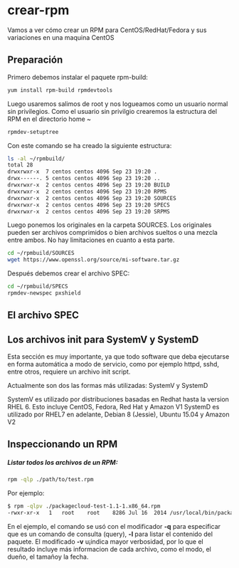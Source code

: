 # crear-rpm
Vamos a ver cómo crear un RPM para CentOS/RedHat/Fedora y sus variaciones en una maquina CentOS

## Preparación
Primero debemos instalar el paquete rpm-build:
````bash
yum install rpm-build rpmdevtools
````
Luego usaremos salimos de root y nos logueamos como un usuario normal sin privilegios.
Como el usuario sin privilgio crearemos la estructura del RPM en el directorio home ~

````bash
rpmdev-setuptree
````
Con este comando se ha creado la siguiente estructura:

````bash
ls -al ~/rpmbuild/
total 28
drwxrwxr-x  7 centos centos 4096 Sep 23 19:20 .
drwx------. 5 centos centos 4096 Sep 23 19:20 ..
drwxrwxr-x  2 centos centos 4096 Sep 23 19:20 BUILD
drwxrwxr-x  2 centos centos 4096 Sep 23 19:20 RPMS
drwxrwxr-x  2 centos centos 4096 Sep 23 19:20 SOURCES
drwxrwxr-x  2 centos centos 4096 Sep 23 19:20 SPECS
drwxrwxr-x  2 centos centos 4096 Sep 23 19:20 SRPMS
````
Luego ponemos los originales en la carpeta SOURCES.
Los originales pueden ser archivos comprimidos o bien archivos sueltos o una mezcla entre ambos. No hay limitaciones en cuanto a esta parte.

````bash
cd ~/rpmbuild/SOURCES
wget https://www.openssl.org/source/mi-software.tar.gz
````

Después debemos crear el archivo SPEC:

````bash
cd ~/rpmbuild/SPECS
rpmdev-newspec pxshield
````

## El archivo SPEC

## Los archivos init para SystemV y SystemD

Esta sección es muy importante, ya que todo software que deba ejecutarse en forma automática a modo de servicio, como por ejemplo httpd, sshd, entre otros, requiere un archivo init script.

Actualmente son dos las formas más utilizadas: SystemV y SystemD

SystemV es utilizado por distribuciones basadas en Redhat hasta la version RHEL 6. Esto incluye CentOS, Fedora, Red Hat y Amazon V1
SystemD es utilizado por RHEL7 en adelante, Debian 8 (Jessie), Ubuntu 15.04 y Amazon V2

## Inspeccionando un RPM

##### Listar todos los archivos de un RPM:

````bash
rpm -qlp ./path/to/test.rpm
````

Por ejemplo:

````bash
$ rpm -qlpv ./packagecloud-test-1.1-1.x86_64.rpm
-rwxr-xr-x   1   root    root    8286 Jul 16  2014 /usr/local/bin/packagecloud_hello
````

En el ejemplo, el comando se usó con el modificador **-q** para especificar que es un comando de consulta (query), **-l** para listar el contenido del paquete. El modificado **-v** u¡indica mayor verbosidad, por lo que el resultado incluye más informacion de cada archivo, como el modo, el dueño, el tamañoy la fecha.

